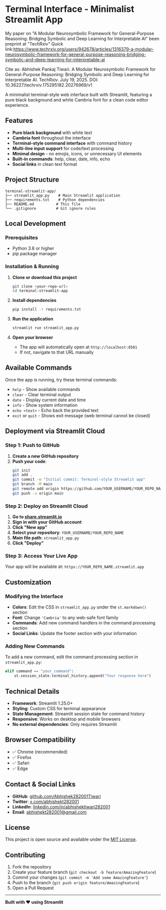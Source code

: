 # Terminal Interface - Minimalist Streamlit App

My paper on "A Modular Neurosymbolic Framework for General-Purpose Reasoning: Bridging Symbolic and Deep Learning for Interpretable AI" been preprint at "TechRxiv"
Quick link:https://www.techrxiv.org/users/942678/articles/1316379-a-modular-neurosymbolic-framework-for-general-purpose-reasoning-bridging-symbolic-and-deep-learning-for-interpretable-ai

Cite as: Abhishek Pankaj Tiwari. A Modular Neurosymbolic Framework for General-Purpose Reasoning: Bridging Symbolic and Deep Learning for Interpretable AI. TechRxiv. July 19, 2025.
DOI: 10.36227/techrxiv.175295182.20276969/v1


A minimalist terminal-style web interface built with Streamlit, featuring a pure black background and white Cambria font for a clean code editor experience.

## Features

- **Pure black background** with white text
- **Cambria font** throughout the interface
- **Terminal-style command interface** with command history
- **Multi-line input support** for code/text processing
- **Minimal design** - no emojis, icons, or unnecessary UI elements
- **Built-in commands**: help, clear, date, info, echo
- **Social links** in clean text format

## Project Structure

```
terminal-streamlit-app/
├── streamlit_app.py    # Main Streamlit application
├── requirements.txt    # Python dependencies
├── README.md          # This file
└── .gitignore         # Git ignore rules
```

## Local Development

### Prerequisites
- Python 3.8 or higher
- pip package manager

### Installation & Running

1. **Clone or download this project**
   ```bash
   git clone <your-repo-url>
   cd terminal-streamlit-app
   ```

2. **Install dependencies**
   ```bash
   pip install -r requirements.txt
   ```

3. **Run the application**
   ```bash
   streamlit run streamlit_app.py
   ```

4. **Open your browser**
   - The app will automatically open at `http://localhost:8501`
   - If not, navigate to that URL manually

## Available Commands

Once the app is running, try these terminal commands:

- `help` - Show available commands
- `clear` - Clear terminal output
- `date` - Display current date and time
- `info` - Show system information
- `echo <text>` - Echo back the provided text
- `exit` or `quit` - Shows exit message (web terminal cannot be closed)

## Deployment via Streamlit Cloud

### Step 1: Push to GitHub

1. **Create a new GitHub repository**
2. **Push your code**:
   ```bash
   git init
   git add .
   git commit -m "Initial commit: Terminal-style Streamlit app"
   git branch -M main
   git remote add origin https://github.com/YOUR_USERNAME/YOUR_REPO_NAME.git
   git push -u origin main
   ```

### Step 2: Deploy on Streamlit Cloud

1. **Go to [share.streamlit.io](https://share.streamlit.io)**
2. **Sign in with your GitHub account**
3. **Click "New app"**
4. **Select your repository**: `YOUR_USERNAME/YOUR_REPO_NAME`
5. **Main file path**: `streamlit_app.py`
6. **Click "Deploy"**

### Step 3: Access Your Live App

Your app will be available at:
`https://YOUR_REPO_NAME.streamlit.app`

## Customization

### Modifying the Interface

- **Colors**: Edit the CSS in `streamlit_app.py` under the `st.markdown()` section
- **Font**: Change `'Cambria'` to any web-safe font family
- **Commands**: Add new command handlers in the command processing section
- **Social Links**: Update the footer section with your information

### Adding New Commands

To add a new command, edit the command processing section in `streamlit_app.py`:

```python
elif command == "your_command":
    st.session_state.terminal_history.append("Your response here")
```

## Technical Details

- **Framework**: Streamlit 1.25.0+
- **Styling**: Custom CSS for terminal appearance
- **State Management**: Streamlit session state for command history
- **Responsive**: Works on desktop and mobile browsers
- **No external dependencies**: Only requires Streamlit

## Browser Compatibility

- ✅ Chrome (recommended)
- ✅ Firefox
- ✅ Safari
- ✅ Edge

## Contact & Social Links

- **GitHub**: [github.com/Abhishek282001Tiwari](https://github.com/Abhishek282001Tiwari)
- **Twitter**: [x.com/abhishekt282001](https://x.com/abhishekt282001)
- **LinkedIn**: [linkedin.com/in/abhishektiwari282001](https://linkedin.com/in/abhishektiwari282001)
- **Email**: abhishekt282001@gmail.com

## License

This project is open source and available under the [MIT License](LICENSE).

## Contributing

1. Fork the repository
2. Create your feature branch (`git checkout -b feature/AmazingFeature`)
3. Commit your changes (`git commit -m 'Add some AmazingFeature'`)
4. Push to the branch (`git push origin feature/AmazingFeature`)
5. Open a Pull Request

---

**Built with ❤️ using Streamlit**
